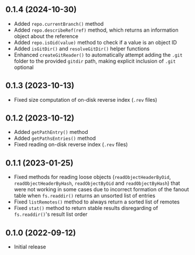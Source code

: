 ## 0.1.4 (2024-10-30)

- Added `repo.currentBranch()` method
- Added `repo.describeRef(ref)` method, which returns an information object about the reference
- Added `repo.isOid(value)` method to check if a value is an object ID
- Added `isGitDir()` and `resolveGitDir()` helper functions
- Enhanced `createGitReader()` to automatically attempt adding the `.git` folder to the provided `gitdir` path, making explicit inclusion of `.git` optional

## 0.1.3 (2023-10-13)

- Fixed size computation of on-disk reverse index (`.rev` files)

## 0.1.2 (2023-10-12)

- Added `getPathEntry()` method
- Added `getPathsEntries()` method
- Fixed reading on-disk reverse index (`.rev` files)

## 0.1.1 (2023-01-25)

- Fixed methods for reading loose objects (`readObjectHeaderByOid`, `readObjectHeaderByHash`, `readObjectByOid`
  and `readObjectByHash`) that were not working in some cases due to incorrect formation of the fanout table when `fs.readdir()` returns an unsorted list of entries
- Fixed `listRemotes()` method to always return a sorted list of remotes
- Fixed `stat()` method to return stable results disregarding of `fs.readdir()`'s result list order

## 0.1.0 (2022-09-12)

- Initial release
